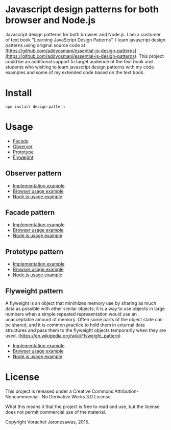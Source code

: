 # Javascript design patterns for both browser and Node.js

Javascript design patterns for both browser and Node.js. I am a customer of text book "Learning JavaScript Design Patterns". I learn javascript design patterns using original source code at [https://github.com/addyosmani/essential-js-design-patterns](https://github.com/addyosmani/essential-js-design-patterns). This project could be an additional support to target audience of the text book and students who wishing to learn javascript design patterns with my code examples and some of my extended code based on the text book. 

# Install
```
npm install design-pattern
```
# Usage
* [Facade](#facade)
* [Observer](#observer)
* [Prototype](#prototype)
* [Flyweight](#flyweight)

## <a name="observer"></a>Observer pattern

* [Implementation example](src/observer.js)
* [Browser usage example](example/observer.html)
* [Node.js usage example](example/observer.js)

## <a name="facade"></a>Facade pattern

* [Implementation example](src/facade.js)
* [Browser usage example](example/facade.html)
* [Node.js usage example](example/facade.js)

## <a name="prototype"></a>Prototype pattern

* [Implementation example](src/prototype.js)
* [Browser usage example](example/prototype.html)
* [Node.js usage example](example/prototype.js)

## <a name="flyweight"></a>Flyweight pattern

A flyweight is an object that minimizes memory use by sharing as much data as possible with other similar objects; it is a way to use objects in large numbers when a simple repeated representation would use an unacceptable amount of memory. Often some parts of the object state can be shared, and it is common practice to hold them in external data structures and pass them to the flyweight objects temporarily when they are used. (https://en.wikipedia.org/wiki/Flyweight_pattern)

* [Implementation example](src/flyweight.js)
* [Browser usage example](example/flyweight.html)
* [Node.js usage example](example/flyweight.js)


# License

This project is released under a Creative Commons Attribution-Noncommercial- No Derivative Works 3.0 License.

What this means it that the project is free to read and use, but the license does not permit commercial use of the material.

Copyright Vorachet Jaronesawas, 2015.
